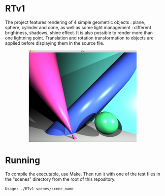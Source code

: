 # RTv1
The project features rendering of 4 simple geometric objects : plane,
sphere, cylinder and cone, as well as some light management : different brightness, shadows, shine effect.
It is also possible to render more than one lightning point. Translation and rotation transformation to objects are applied before displaying them in the source file.

<p align="center">
<img src="https://github.com/akulaiev/RTv1/blob/master/demo.png" width="350">
</p>

# Running
To compile the executable, use Make. Then run it with one of the test files in the "scenes" directory from the root of this repository.
```
Usage: ./RTv1 scenes/scene_name
```
